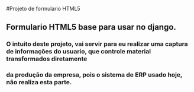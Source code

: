 #Projeto de formulario HTML5
## Formulario HTML5 base para usar no django.
### O intuito deste projeto, vai servir para eu realizar uma captura de informações do usuario, que controle material transformados diretamente
### da produção da empresa, pois o sistema de ERP usado hoje, não realiza esta parte.
